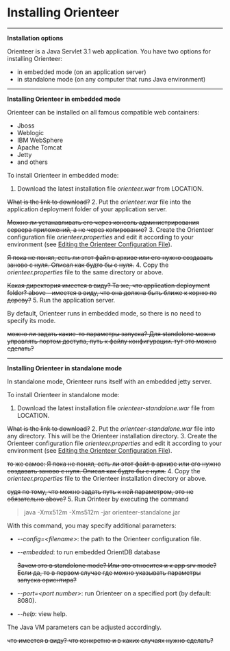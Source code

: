 # Installing Orienteer
---
**Installation options**

Orienteer is a Java Servlet 3.1 web application. You have two options for installing Orienteer:
* in embedded mode (on an application server)
* in standalone mode (on any computer that runs Java environment)
---
**Installing Orienteer in embedded mode**

Orienteer can be installed on all famous compatible web containers:
* Jboss
* Weblogic
* IBM WebSphere
* Apache Tomcat
* Jetty
* and others

To install Orienteer in embedded mode:
1. Download the latest installation file *orienteer.war* from LOCATION.

 ~~What is the link to download?~~
2. Put the *orienteer.war* file into the application deployment folder of your application server.

 ~~Можно ли устанавливать его через консоль администрирования сервера приложений, а не через копирование?~~
3. Create the Orienteer configuration file *orienteer.properties* and edit it according to your environment (see [Editing the Orienteer Configuration File](https://orienteer.gitbooks.io/orienteer/content/editing_the_orienteer_configuration_file.html)).

 ~~Я пока не понял, есть ли этот файл в архиве или его нужно создавать заново с нуля. Описал как будто бы с нуля.~~
4. Copy the *orienteer.properties* file to the same directory or above.

 ~~Какая директория имеется в виду? Та же, что application deployment folder? above - имеется в виду, что она должна быть ближе к корню по дереву?~~
5. Run the application server.

 By default, Orienteer runs in embedded mode, so there is no need to specify its mode.

 ~~можно ли задать какие-то параметры запуска? Для standolone можно управлять портом доступа, путь к файлу конфигурации. тут это можно сделать?~~

---
**Installing Orienteer in standalone mode**

In standalone mode, Orienteer runs itself with an embedded jetty server.


To install Orienteer in standalone mode:
1. Download the latest installation file *orienteer-standalone.war* file from LOCATION.

 ~~What is the link to download?~~
2. Put the *orienteer-standalone.war* file into any directory. This will be the Orienteer installation directory.
3. Create the Orienteer configuration file *orienteer.properties* and edit it according to your environment (see [Editing the Orienteer Configuration File](https://orienteer.gitbooks.io/orienteer/content/editing_the_orienteer_configuration_file.html)).

 ~~то же самое: Я пока не понял, есть ли этот файл в архиве или его нужно создавать заново с нуля. Описал как будто бы с нуля.~~
4. Copy the *orienteer.properties* file to the Orienteer installation directory or above.

 ~~судя по тому, что можно задать путь к ней параметром, это не обязательно above?~~
5. Run Orinteer by executing the command  
>java -Xmx512m -Xms512m -jar orienteer-standalone.jar

 With this command, you may specify additional parameters:
 * *--config=&lt;filename&gt;*: the path to the Orienteer configuration file.
 * *--embedded*: to run embedded OrientDB database
 
    ~~Зачем это в standolone mode? Или это относится и к app srv mode? Если да, то в первом случае где можно указывать параметры запуска ориентира?~~
 * *--port=&lt;port number&gt;*: run Orienteer on a specified port (by default: 8080).
 * *--help*: view help.
 
 The Java VM parameters can be adjusted accordingly.
 
 ~~что имеется в виду? что конкретно и в каких случаях нужно сделать?~~
 
